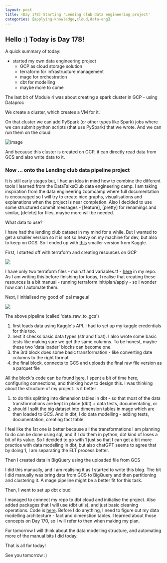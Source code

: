 ```yaml
---
layout: post
title: (Day 178) Starting 'Lending club data engineering project'
categories: [applying-knowledge,cloud,data-eng]
---
```


## Hello :) Today is Day 178!
A quick summary of today:
* started my own data engineering project
  * GCP as cloud storage solution
  * terraform for infrastructure management
  * mage for orchestration
  * dbt for modelling
  * maybe more to come

The last bit of Module 4 was about creating a spark cluster in GCP - using Dataproc

We create a cluster, which creates a VM for it. 

On that cluster we can add PySpark (or other types like Spark) jobs where we can submit python scripts (that use PySpark) that we wrote. And we can run them on the cloud

![image](https://github.com/user-attachments/assets/7178246d-2267-46ab-ba29-f4e81cbb8dd0)

And because this cluster is created on GCP, it can directly read data from GCS and also write data to it. 


### Now ... onto the Lending club data pipeline project

It is still early stages but, I had an idea in mind how to combine the different tools I learned from the DataTalksClub data engineering camp. I am taking inspiration from the data engineering zoomcamp where full documentation is encouraged so I will try to create nice graphs, visualisations and explanations when the project is near completion. Also I decided to use some structured commit messages - [feature], [pretty] for renamings and similar, [delete] for files, maybe more will be needed.  

What data to use?

I have had the lending club dataset in my mind for a while. But I wanted to get a smaller version so it is not so heavy on my machine for dev, but also to keep on GCS. So I ended up with [this](https://www.kaggle.com/datasets/gabrielsantello/lending-club-loan-preprocessed-dataset) smaller version from Kaggle.

First, I started off with terraform and creating resources on GCP

![](https://blogger.googleusercontent.com/img/a/AVvXsEgb-xYCmakjlxSVgvt-rU46eov4D_eJB947kwQn1iAy_atq2lnFS4D1jQsEw7dR-H7_AtHENLVIIGMBmuTPAJxQNqMfiml7FSIcnIshDi3jRR375j3zEaC51Dxj9lLyJMpFTJzeASJkkzKC_pztwnZ8uZuYubmRA0Envb42X1WZm_dMOd1VqEhaTgUKdAvM)

I have only two terraform files - main.tf and variables.tf - [here](https://github.com/divakaivan/lending-club-data-pipeline/tree/main/terraform) in my repo. As I am writing this before finishing for today, I realise that creating these resources is a bit manual - running terraform init/plan/apply - so I wonder how can I automate them. 

Next, I initialised my good ol' pal mage.ai

![](https://blogger.googleusercontent.com/img/a/AVvXsEgGqXFr_6Ywo8ewDWVEhqs2Z_S6T9CUBEiGVvv5YUFzd0h0WS1FJqlS7p84twToGUCeKqvBWt_5JvLwIeLATPyBL7tqPL7O3Ce3bJIX2fk5Tdd8EI-fliV50j_FqvP5lXdChS2jaZrKj30-RQzfIQlj_9wLmMjOJvBzMXpsVgtvalWzxHqF5BXekpt8S2RK)

The above pipeline (called 'data_raw_to_gcs') 
1. first loads data using Kaggle's API. I had to set up my kaggle credentials for this too. 
2. next it checks basic data types (str and float). I also wrote some basic tests like making sure we get the same columns. To be honest, maybe these two 'data loader' blocks can become one.
3. the 3rd block does some basic transformation - like converting date columns to the right format
4. the final block, connects to GCS and uploads the final raw file version as a parquet file

All the block's code can be found [here](https://github.com/divakaivan/lending-club-data-pipeline/tree/main/mage/mage-orchestration). I spent a bit of time here, configuring connections, and thinking how to design this. I was thinking about the structure of my project. Is it better
1. to do this splitting into dimension tables in dbt - so that most of the data transformations are kept in  place (dbt) + data tests, documentating, or
2. should I split the big dataset into dimension tables in mage which are then loaded to GCS. And in dbt, I do data modelling - adding tests, documentation, creating fact table.

I feel like the 1st one is better because all the transformations I am planning to do can be done using sql, and if I do them in python, dbt kind of loses a bit of its value. So I decided to go with 1 just so that I can get a bit more practice with data modelling in dbt, but also chatGPT seems to agree that by doing 1, I am separating the ELT process better.

Then I created data in BigQuery using the uploaded file from GCS

I did this manually, and I am realising it as I started to write this blog. The bit I did manually was bring data from GCS to BigQuery and then partitioning and clustering it. A mage pipeline might be a better fit for this task. 

Then, I went to set up dbt cloud

I managed to connect my repo to dbt cloud and initialise the project. Also added packages that I will use (dbt utils), and just basic cleaning operations. Code is [here](https://github.com/divakaivan/lending-club-data-pipeline/tree/main/dbt). Before I do anything, I need to figure out my data modelling architecture - fact and dimenstion tables. I learned about those concepts on Day 170, so I will refer to then when making my plan. 


For tomorrow I will think about the data modelling structure, and automating more of the manual bits I did today.



That is all for today!

See you tomorrow :)
